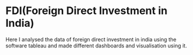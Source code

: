 # FDI(Foreign Direct Investment in India)

Here I analysed the data of foreign direct investment in india using the software tableau and made different dashboards and visualisation using it.


